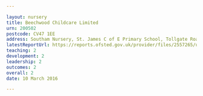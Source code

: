 ```yaml
---

layout: nursery
title: Beechwood Childcare Limited
urn: 200502
postcode: CV47 1EE
address: Southam Nursery, St. James C of E Primary School, Tollgate Road, SOUTHAM, Warwickshire, CV47 1EE
latestReportUrl: https://reports.ofsted.gov.uk/provider/files/2557265/urn/200502.pdf
teaching: 2
development: 2
leadership: 2
outcomes: 2
overall: 2
date: 10 March 2016

---
```

